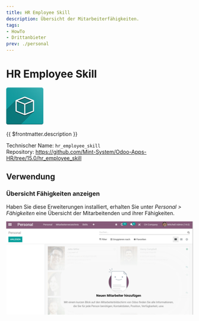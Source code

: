 ```yaml
---
title: HR Employee Skill
description: Übersicht der Mitarbeiterfähigkeiten.
tags:
- HowTo
- Drittanbieter
prev: ./personal
---
```

# HR Employee Skill
![icon_oms_box](assets/icon_oms_box.png)

{{ $frontmatter.description }}

Technischer Name: `hr_employee_skill`\
Repository: <https://github.com/Mint-System/Odoo-Apps-HR/tree/15.0/hr_employee_skill>

## Verwendung

### Übersicht Fähigkeiten anzeigen

Haben Sie diese Erweiterungen installiert, erhalten Sie unter *Personal > Fähigkeiten* eine Übersicht der Mitarbeitenden und ihrer Fähigkeiten.

![HR Employee Skill](assets/HR%20Employee%20Skill.gif)